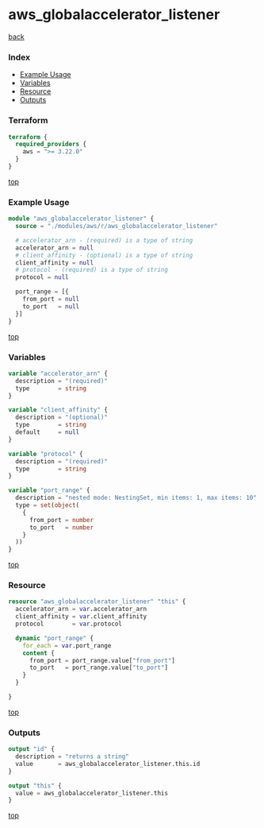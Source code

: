 # aws_globalaccelerator_listener

[back](../aws.md)

### Index

- [Example Usage](#example-usage)
- [Variables](#variables)
- [Resource](#resource)
- [Outputs](#outputs)

### Terraform

```terraform
terraform {
  required_providers {
    aws = ">= 3.22.0"
  }
}
```

[top](#index)

### Example Usage

```terraform
module "aws_globalaccelerator_listener" {
  source = "./modules/aws/r/aws_globalaccelerator_listener"

  # accelerator_arn - (required) is a type of string
  accelerator_arn = null
  # client_affinity - (optional) is a type of string
  client_affinity = null
  # protocol - (required) is a type of string
  protocol = null

  port_range = [{
    from_port = null
    to_port   = null
  }]
}
```

[top](#index)

### Variables

```terraform
variable "accelerator_arn" {
  description = "(required)"
  type        = string
}

variable "client_affinity" {
  description = "(optional)"
  type        = string
  default     = null
}

variable "protocol" {
  description = "(required)"
  type        = string
}

variable "port_range" {
  description = "nested mode: NestingSet, min items: 1, max items: 10"
  type = set(object(
    {
      from_port = number
      to_port   = number
    }
  ))
}
```

[top](#index)

### Resource

```terraform
resource "aws_globalaccelerator_listener" "this" {
  accelerator_arn = var.accelerator_arn
  client_affinity = var.client_affinity
  protocol        = var.protocol

  dynamic "port_range" {
    for_each = var.port_range
    content {
      from_port = port_range.value["from_port"]
      to_port   = port_range.value["to_port"]
    }
  }

}
```

[top](#index)

### Outputs

```terraform
output "id" {
  description = "returns a string"
  value       = aws_globalaccelerator_listener.this.id
}

output "this" {
  value = aws_globalaccelerator_listener.this
}
```

[top](#index)